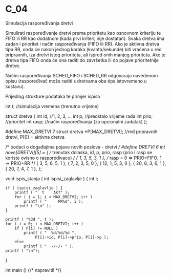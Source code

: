 # C_04
Simulacija raspoređivanja dretvi

Simulirati raspoređivanje dretvi prema prioritetu kao osnovnom kriteriju te FIFO ili RR kao dodatnom (kada prvi kriterij nije dostatan). Svaka dretva ima zadan i prioritet i način raspoređivanja (FIFO ili RR). Ako je aktivna dretva tipa RR, onda će nakon jednog koraka (kvanta/sekunde) biti vraćena u red pripravnih, iza dretvi istog prioriteta, ali ispred onih manjeg prioriteta. Ako je dretva tipa FIFO onda će ona raditi do završetka ili do pojave prioritetnije dretve.

Načini raspoređivanja SCHED_FIFO i SCHED_RR odgovaraju navedenom opisu (raspoređivač može raditi s dretvama oba tipa istovremeno u sustavu).

Prijedlog strukture podataka te primjer ispisa

int t; //simulacija vremena (trenutno vrijeme)

struct dretva {
	int id; //1, 2, 3, ...
	int p;  //preostalo vrijeme rada
	int prio; //prioritet
	int rasp; //način raspoređivanja (za opcionalni zadatak)
};

#define MAX_DRETVI	7
struct dretva *P[MAX_DRETVI]; //red pripravnih dretvi, P[0] = aktivna dretva

/* podaci o događajima pojave novih poslova - dretvi */
#define DRETVI	6
int nove[DRETVI][5] =
{
	/* trenutak dolaska, id, p, prio, rasp (prio i rasp se koriste ovisno o rasporedivacu) */
	{ 1,  3, 5, 3, 1 }, /* rasp = 0 => PRIO+FIFO; 1 => PRIO+RR */
	{ 3,  5, 6, 5, 1 },
	{ 7,  2, 3, 5, 0 },
	{ 12, 1, 5, 3, 0 },
	{ 20, 6, 3, 6, 1 },
	{ 20, 7, 4, 7, 1 },
};

void ispis_stanja ( int ispisi_zaglavlje )
{
	int i;

	if ( ispisi_zaglavlje ) {
		printf ( "  t    AKT" );
		for ( i = 1; i < MAX_DRETVI; i++ )
			printf ( "     PR%d", i );
		printf ( "\n" );
	}

	printf ( "%3d ", t );
	for ( i = 0; i < MAX_DRETVI; i++ )
		if ( P[i] != NULL )
			printf ( "  %d/%d/%d ",
				 P[i]->id, P[i]->prio, P[i]->p );
		else
			printf ( "  -/-/- " );
	printf ( "\n");
}

int main () {/* napraviti! */}


